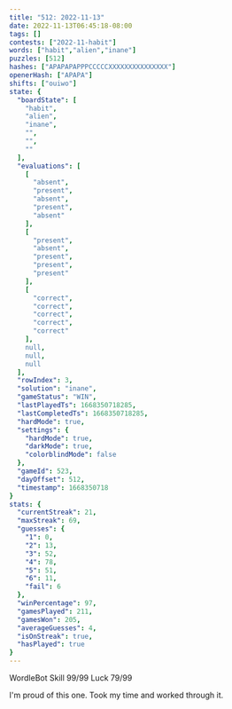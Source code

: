 ```yaml
---
title: "512: 2022-11-13"
date: 2022-11-13T06:45:18-08:00
tags: []
contests: ["2022-11-habit"]
words: ["habit","alien","inane"]
puzzles: [512]
hashes: ["APAPAPAPPPCCCCCXXXXXXXXXXXXXXX"]
openerHash: ["APAPA"]
shifts: ["ouiwo"]
state: {
  "boardState": [
    "habit",
    "alien",
    "inane",
    "",
    "",
    ""
  ],
  "evaluations": [
    [
      "absent",
      "present",
      "absent",
      "present",
      "absent"
    ],
    [
      "present",
      "absent",
      "present",
      "present",
      "present"
    ],
    [
      "correct",
      "correct",
      "correct",
      "correct",
      "correct"
    ],
    null,
    null,
    null
  ],
  "rowIndex": 3,
  "solution": "inane",
  "gameStatus": "WIN",
  "lastPlayedTs": 1668350718285,
  "lastCompletedTs": 1668350718285,
  "hardMode": true,
  "settings": {
    "hardMode": true,
    "darkMode": true,
    "colorblindMode": false
  },
  "gameId": 523,
  "dayOffset": 512,
  "timestamp": 1668350718
}
stats: {
  "currentStreak": 21,
  "maxStreak": 69,
  "guesses": {
    "1": 0,
    "2": 13,
    "3": 52,
    "4": 78,
    "5": 51,
    "6": 11,
    "fail": 6
  },
  "winPercentage": 97,
  "gamesPlayed": 211,
  "gamesWon": 205,
  "averageGuesses": 4,
  "isOnStreak": true,
  "hasPlayed": true
}
---
```

<!-- more -->
WordleBot
Skill 99/99
Luck 79/99

I'm proud of this one. Took my time and worked through it. 

